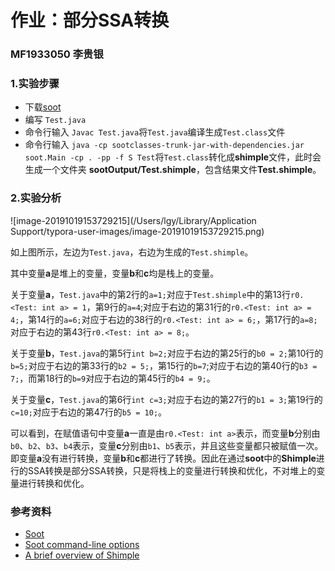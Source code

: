 # 作业：部分SSA转换

### MF1933050 李贵银

### 1.实验步骤

- 下载[soot](https://soot-build.cs.uni-paderborn.de/public/origin/develop/soot/soot-develop/build/)
- 编写 `Test.java`
- 命令行输入 `Javac Test.java`将`Test.java`编译生成`Test.class`文件
- 命令行输入 `java -cp sootclasses-trunk-jar-with-dependencies.jar soot.Main -cp . -pp -f S Test`将`Test.class`转化成**shimple**文件，此时会生成一个文件夹 **sootOutput/Test.shimple**，包含结果文件**Test.shimple**。

### 2.实验分析

![image-20191019153729215](/Users/lgy/Library/Application Support/typora-user-images/image-20191019153729215.png)

如上图所示，左边为`Test.java`，右边为生成的`Test.shimple`。

其中变量**a**是堆上的变量，变量**b**和**c**均是栈上的变量。

关于变量**a**，`Test.java`中的第2行的`a=1;`对应于`Test.shimple`中的第13行`r0.<Test: int a> = 1`，第9行的`a=4`;对应于右边的第31行的`r0.<Test: int a> = 4;`，第14行的`a=6;`对应于右边的38行的`r0.<Test: int a> = 6;`，第17行的`a=8;`对应于右边的第43行`r0.<Test: int a> = 8;`。

关于变量**b**，`Test.java`的第5行`int b=2;`对应于右边的第25行的`b0 = 2;`第10行的`b=5;`对应于右边的第33行的`b2 = 5;`，第15行的`b=7`;对应于右边的第40行的`b3 = 7;`，而第18行的`b=9`对应于右边的第45行的`b4 = 9;`。

关于变量**c**，`Test.java`的第6行`int c=3;`对应于右边的第27行的`b1 = 3;`第19行的`c=10;`对应于右边的第47行的`b5 = 10;`。

可以看到，在赋值语句中变量**a**一直是由`r0.<Test: int a>`表示，而变量**b**分别由`b0`、`b2`、`b3`、`b4`表示，变量**c**分别由`b1`、`b5`表示，并且这些变量都只被赋值一次。即变量**a**没有进行转换，变量**b**和**c**都进行了转换。因此在通过**soot**中的**Shimple**进行的SSA转换是部分SSA转换，只是将栈上的变量进行转换和优化，不对堆上的变量进行转换和优化。



### 参考资料
* [Soot](https://github.com/Sable/soot)
* [Soot command-line options](https://soot-build.cs.uni-paderborn.de/public/origin/develop/soot/soot-develop/options/soot_options.htm#description)
* [A brief overview of Shimple](https://github.com/Sable/soot/wiki/A-brief-overview-of-Shimple)
